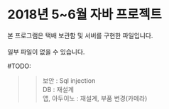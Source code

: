 # 2018년 5~6월 자바 프로젝트
본 프로그램은 택배 보관함 및 서버를 구현한 파일입니다.
<br><br>
일부 파일이 없을 수 있습니다.

#TODO:
>> 보안 : Sql injection<br>
>> DB : 재설계<br>
>> 앱, 아두이노 : 재설계, 부품 변경(카메라)<br>

